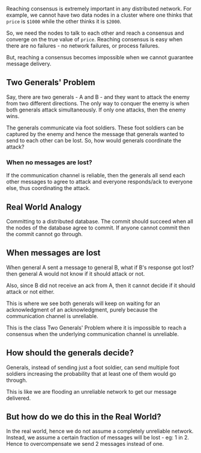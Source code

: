 Reaching consensus is extremely important in any distributed network. For example, we cannot have two data nodes in a cluster where one thinks that `price` is `$1000` while the other thinks it is `$2000`.

So, we need the nodes to talk to each other and reach a consensus and converge on the true value of `price`. Reaching consensus is easy when there are no failures - no network failures, or process failures.

But, reaching a consensus becomes impossible when we cannot guarantee message delivery.

## Two Generals' Problem

Say, there are two generals - A and B - and they want to attack the enemy from two different directions. The only way to conquer the enemy is when both generals attack simultaneously. If only one attacks, then the enemy wins.

The generals communicate via foot soldiers. These foot soldiers can be captured by the enemy and hence the message that generals wanted to send to each other can be lost. So, how would generals coordinate the attack?

### When no messages are lost?

If the communication channel is reliable, then the generals all send each other messages to agree to attack and everyone responds/ack to everyone else, thus coordinating the attack.


## Real World Analogy

Committing to a distributed database. The commit should succeed when all the nodes of the database agree to commit. If anyone cannot commit then the commit cannot go through.

## When messages are lost

When general A sent a message to general B, what if B's response got lost? then general A would not know if it should attack or not.

Also, since B did not receive an ack from A, then it cannot decide if it should attack or not either.

This is where we see both generals will keep on waiting for an acknowledgment of an acknowledgment, purely because the communication channel is unreliable.

This is the class Two Generals' Problem where it is impossible to reach a consensus when the underlying communication channel is unreliable.

## How should the generals decide?

Generals, instead of sending just a foot soldier, can send multiple foot soldiers increasing the probability that at least one of them would go through.

This is like we are flooding an unreliable network to get our message delivered.

## But how do we do this in the Real World?

In the real world, hence we do not assume a completely unreliable network. Instead, we assume a certain fraction of messages will be lost - eg: 1 in 2. Hence to overcompensate we send 2 messages instead of one.
